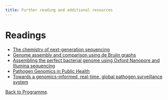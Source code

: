 ```yaml
---
title: Further reading and additional resources
---
```


# Readings 

* [The chemistry of next-generation sequencing](https://www.nature.com/articles/s41587-023-01986-3)
* [Genome assembly and comparison using de Bruijn graphs](https://www.ebi.ac.uk/sites/ebi.ac.uk/files/shared/documents/phdtheses/daniel_zerbino.pdf)
* [Assembling the perfect bacterial genome using Oxford Nanopore and Illumina sequencing
](https://www.ncbi.nlm.nih.gov/pmc/articles/PMC9980784/)
* [Pathogen Genomics in Public Health](https://www.nejm.org/doi/full/10.1056/nejmsr1813907)
* [Towards a genomics-informed, real-time, global pathogen surveillance system](https://www.nature.com/articles/nrg.2017.88)





[Back to Programme]({{site.baseurl}}/modules/sequence-analysis/programme/).